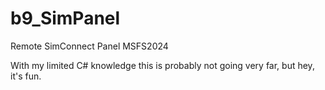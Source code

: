 # b9_SimPanel
Remote SimConnect Panel
MSFS2024

With my limited C# knowledge this is probably not going very far, but hey, it's fun.
